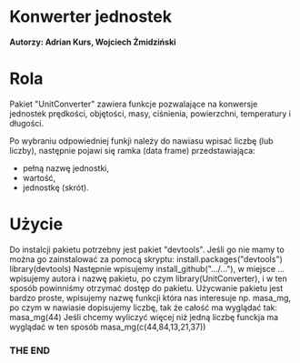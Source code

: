 # Konwerter jednostek 
**Autorzy: 
Adrian Kurs, 
Wojciech Żmidziński**

# Rola

Pakiet "UnitConverter" zawiera funkcje pozwalające na konwersje jednostek prędkości, objętości, masy, ciśnienia, powierzchni, temperatury i długości.

Po wybraniu odpowiedniej funkji należy do nawiasu wpisać liczbę (lub liczby), następnie pojawi się ramka (data frame) przedstawiająca: 
- pełną nazwę jednostki, 
- wartość, 
- jednostkę (skrót).

# Użycie

Do instalcji pakietu potrzebny jest pakiet "devtools". Jeśli go nie mamy to można go zainstalować za pomocą skryptu:
install.packages("devtools")
library(devtools) 
Następnie wpisujemy install_github(".../..."), w miejsce ... wpisujemy autora i nazwę pakietu, po czym library(UnitConverter), i w ten sposób powinniśmy otrzymać dostęp do pakietu. Użycwanie pakietu jest bardzo proste, wpisujemy nazwę funkcji która nas interesuje np. masa_mg, po czym w nawiasie dopisujemy liczbę, tak że całość ma wyglądać tak: masa_mg(44) 
Jeśli chcemy wyliczyć więcej niż jedną liczbę funckja ma wyglądać w ten sposób masa_mg(c(44,84,13,21,37)) 

### THE END
